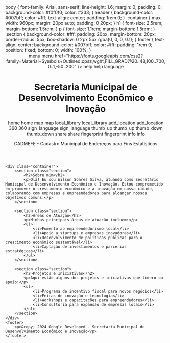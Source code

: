 
<html lang="pt-BR">
<head>
    <meta charset="UTF-8">
    <title>Rafael B. Silva - Secretaria Municipal de Desenvolvimento Econômico e Inovação</title>  
    body {
            font-family: Arial, sans-serif;
            line-height: 1.6;
            margin: 0;
            padding: 0;
            background-color: #f0f0f0;
            color: #333;
        }
        header {
            background-color: #007bff;
            color: #fff;
            text-align: center;
            padding: 1rem 0;
        }
        .container {
            max-width: 960px;
            margin: 20px auto;
            padding: 0 20px;
        }
        h1 {
            font-size: 2.5rem;
            margin-bottom: 1.5rem;
        }
        p {
            font-size: 1.1rem;
            margin-bottom: 1.5rem;
        }
        .section {
            background-color: #fff;
            padding: 20px;
            margin-bottom: 20px;
            border-radius: 5px;
            box-shadow: 0 2px 5px rgba(0, 0, 0, 0.1);
        }
        footer {
            text-align: center;
            background-color: #007bff;
            color: #fff;
            padding: 1rem 0;
            position: fixed;
            bottom: 0;
            width: 100%;
        }
    </style>
</head>
<body>
    <header>
        <link rel="stylesheet" href="https://fonts.googleapis.com/css2?family=Material+Symbols+Outlined:opsz,wght,FILL,GRAD@20..48,100..700,0..1,-50..200" />
        <style>
.material-symbols-outlined {
  font-variation-settings:
  'FILL' 0,
  'wght' 400,
  'GRAD' 0,
  'opsz' 24
}
</style>
        <span class="material-symbols-outlined">
menu
</span>
        menu
        href="https://fonts.googleapis.com/css2?family=Material+Symbols+Outlined:opsz,wght,FILL,GRAD@20..48,100..700,0..1,-50..200" />
    <style>
.material-symbols-outlined {
  font-variation-settings:
  'FILL' 0,
  'wght' 400,
  'GRAD' 0,
  'opsz' 24
}
    </style>
    <span class="material-symbols-outlined">
help
    </span>
    help
    <link rel="stylesheet" href="https://fonts.googleapis.com/css2?family=Material+Symbols+Outlined:opsz,wght,FILL,GRAD@20..48,100..700,0..1,-50..200" />
    <style>
.material-symbols-outlined {
  font-variation-settings:
  'FILL' 0,
  'wght' 400,
  'GRAD' 0,
  'opsz' 24
}
</style>
    <link rel="stylesheet" href="https://fonts.googleapis.com/css2?family=Material+Symbols+Outlined:opsz,wght,FILL,GRAD@24,400,0,0" />
    <span class="material-symbols-outlined">
language
        <h1>Secretaria Municipal de Desenvolvimento Econômico e Inovação                    <link rel="stylesheet" href="https://fonts.googleapis.com/css2?family=Material+Symbols+Outlined:opsz,wght,FILL,GRAD@20..48,100..700,0..1,-50..200" /> </h1>
        <link rel="stylesheet" href="https://fonts.googleapis.com/css2?family=Material+Symbols+Outlined:opsz,wght,FILL,GRAD@20..48,100..700,0..1,-50..200" />
        <style>
.material-symbols-outlined {
  font-variation-settings:
  'FILL' 0,
  'wght' 400,
  'GRAD' 0,
  'opsz' 24
}
</style>
        <span class="material-symbols-outlined">
home
</span>
        home
        <link rel="stylesheet" href="https://fonts.googleapis.com/css2?family=Material+Symbols+Outlined:opsz,wght,FILL,GRAD@20..48,100..700,0..1,-50..200" />
        <style>
.material-symbols-outlined {
  font-variation-settings:
  'FILL' 0,
  'wght' 400,
  'GRAD' 0,
  'opsz' 24
}
</style>
        <span class="material-symbols-outlined">
map
</span>
        map
        <link rel="stylesheet" href="https://fonts.googleapis.com/css2?family=Material+Symbols+Outlined:opsz,wght,FILL,GRAD@20..48,100..700,0..1,-50..200" />
        <style>
.material-symbols-outlined {
  font-variation-settings:
  'FILL' 0,
  'wght' 400,
  'GRAD' 0,
  'opsz' 24
}
</style>
        <span class="material-symbols-outlined">
local_library
</span>
        local_library
        <link rel="stylesheet" href="https://fonts.googleapis.com/css2?family=Material+Symbols+Outlined:opsz,wght,FILL,GRAD@20..48,100..700,0..1,-50..200" />
       <style>
.material-symbols-outlined {
  font-variation-settings:
  'FILL' 0,
  'wght' 400,
  'GRAD' 0,
  'opsz' 24
}
</style>
        <span class="material-symbols-outlined">
add_location
</span>
        add_location
        <link rel="stylesheet" href="https://fonts.googleapis.com/css2?family=Material+Symbols+Outlined:opsz,wght,FILL,GRAD@20..48,100..700,0..1,-50..200" />
        <style>
.material-symbols-outlined {
  font-variation-settings:
  'FILL' 0,
  'wght' 400,
  'GRAD' 0,
  'opsz' 24
}
</style>
        <span class="material-symbols-outlined">
360
</span>
        360
        <link rel="stylesheet" href="https://fonts.googleapis.com/css2?family=Material+Symbols+Outlined:opsz,wght,FILL,GRAD@24,400,0,0" />
    <span class="material-symbols-outlined">
sign_language
</span>
sign_language
<link rel="stylesheet" href="https://fonts.googleapis.com/css2?family=Material+Symbols+Outlined:opsz,wght,FILL,GRAD@24,400,0,0" />
<span class="material-symbols-outlined">
thumb_up
</span>
thumb_up
<link rel="stylesheet" href="https://fonts.googleapis.com/css2?family=Material+Symbols+Outlined:opsz,wght,FILL,GRAD@24,400,0,0" />
<span class="material-symbols-outlined">
thumb_down
</span>
thumb_down
<link rel="stylesheet" href="https://fonts.googleapis.com/css2?family=Material+Symbols+Outlined:opsz,wght,FILL,GRAD@24,400,0,0" />
<span class="material-symbols-outlined">
share
</span>
share
<link rel="stylesheet" href="https://fonts.googleapis.com/css2?family=Material+Symbols+Outlined:opsz,wght,FILL,GRAD@24,400,0,0" />
<span class="material-symbols-outlined">
fingerprint
</span>
fingerprint
<link rel="stylesheet" href="https://fonts.googleapis.com/css2?family=Material+Symbols+Outlined:opsz,wght,FILL,GRAD@24,400,0,0" />
<span class="material-symbols-outlined">
info
</span>
info
        <p>CADMEFE - Cadastro Municipal de Endereços para Fins Estatísticos</p>
    </header>

    <div class="container">
        <section class="section">
            <h2>Sobre mim</h2>
            <p>Olá! Eu sou Wilson Soares Silva, atuando como Secretário Municipal de Desenvolvimento Econômico e Inovação. Estou comprometido em promover o crescimento econômico e a inovação em nossa cidade, colaborando com empresas e empreendedores para alcançar nossos objetivos comuns.</p>
        </section>

        <section class="section">
            <h2>Áreas de Atuação</h2>
            <p>Minhas principais áreas de atuação incluem:</p>
            <ul>
                <li>Fomento ao empreendedorismo local</li>
                <li>Apoio a startups e empresas inovadoras</li>
                <li>Desenvolvimento de políticas públicas para o crescimento econômico sustentável</li>
                <li>Captação de investimentos e parcerias estratégicas</li>
            </ul>
        </section>

        <section class="section">
            <h2>Projetos e Iniciativas</h2>
            <p>Aqui estão alguns dos projetos e iniciativas que lidero ou apoio:</p>
            <ul>
                <li>Programa de incentivo fiscal para novos negócios</li>
                <li>Feiras de inovação e tecnologia</li>
                <li>Workshops e capacitações para empreendedores</li>
                <li>Consultoria para expansão de empresas locais</li>
            </ul>
        </section>
    </div>
    <footer>
        <p>&copy; 2024 Google Developed - Secretaria Municipal de Desenvolvimento Econômico e Inovação</p>
    </footer>
</body>
</html>

